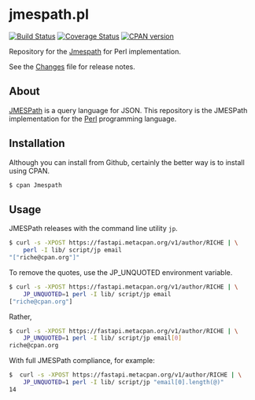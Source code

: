 jmespath.pl
============
[![Build Status](https://travis-ci.org/rpcme/jmespath.pl.svg?branch=master)](https://travis-ci.org/rpcme/jmespath.pl)
[![Coverage Status](https://coveralls.io/repos/rpcme/jmespath.pl/badge.svg)](https://coveralls.io/r/rpcme/jmespath.pl)
[![CPAN version](https://badge.fury.io/pl/Jmespath.svg)](http://badge.fury.io/pl/Jmespath)

Repository for the [Jmespath](http://jmespath.org) for Perl implementation.

See the [Changes](Changes) file for release notes.

About
------

[JMESPath](http://jmespath.org) is a query language for JSON.  This
repository is the JMESPath implementation for
the [Perl](http://perl.org) programming language.

Installation
--------------

Although you can install from Github, certainly the better way is to
install using CPAN.

```bash
$ cpan Jmespath
```

Usage
------

JMESPath releases with the command line utility ```jp```.

```bash
$ curl -s -XPOST https://fastapi.metacpan.org/v1/author/RICHE | \
    perl -I lib/ script/jp email
"["riche@cpan.org"]"
```

To remove the quotes, use the JP_UNQUOTED environment variable.

```bash
$ curl -s -XPOST https://fastapi.metacpan.org/v1/author/RICHE | \
    JP_UNQUOTED=1 perl -I lib/ script/jp email
["riche@cpan.org"]
```

Rather,

```bash
$ curl -s -XPOST https://fastapi.metacpan.org/v1/author/RICHE | \
    JP_UNQUOTED=1 perl -I lib/ script/jp email[0]
riche@cpan.org
```

With full JMESPath compliance, for example:

```bash
$  curl -s -XPOST https://fastapi.metacpan.org/v1/author/RICHE | \
    JP_UNQUOTED=1 perl -I lib/ script/jp "email[0].length(@)"
14
```
